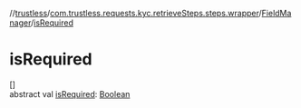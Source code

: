 //[trustless](../../../index.md)/[com.trustless.requests.kyc.retrieveSteps.steps.wrapper](../index.md)/[FieldManager](index.md)/[isRequired](is-required.md)

# isRequired

[]\
abstract val [isRequired](is-required.md): [Boolean](https://kotlinlang.org/api/latest/jvm/stdlib/kotlin/-boolean/index.html)
